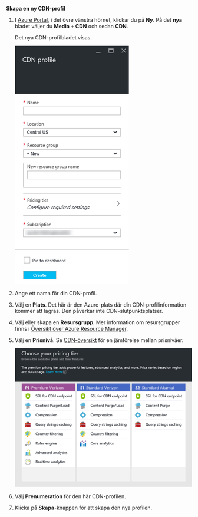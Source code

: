 **Skapa en ny CDN-profil**

1. I [Azure Portal](https://portal.azure.com), i det övre vänstra hörnet, klickar du på **Ny**.  På det **nya** bladet väljer du **Media + CDN** och sedan **CDN**.

    Det nya CDN-profilbladet visas.

    ![Ny CDN-profil](./media/cdn-create-profile/new-cdn-profile.png)

2. Ange ett namn för din CDN-profil.

3. Välj en **Plats**.  Det här är den Azure-plats där din CDN-profilinformation kommer att lagras.  Den påverkar inte CDN-slutpunktsplatser.

4. Välj eller skapa en **Resursgrupp**.  Mer information om resursgrupper finns i [Översikt över Azure Resource Manager](resource-group-overview.md#resource-groups).

5. Välj en **Prisnivå**.  Se [CDN-översikt](cdn-overview.md#azure-cdn-features) för en jämförelse mellan prisnivåer.
    
    ![Val av CDN-prisnivå](./media/cdn-create-profile/cdn-choose-sku.png)

6. Välj **Prenumeration** för den här CDN-profilen.

7. Klicka på **Skapa**-knappen för att skapa den nya profilen. 


<!--HONumber=Jun16_HO2-->


